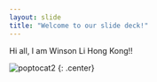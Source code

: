 ```yaml
---
layout: slide
title: "Welcome to our slide deck!"
---
```


Hi all, I am Winson Li Hong Kong!!

![poptocat2](https://octodex.github.com/images/poptocat_v2.png)
{: .center}
